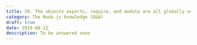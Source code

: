 ```yaml
---
title: 39. The objects exports, require, and module are all globally available in every module but they are different in every module. How?
category: The Node.js knowledge (Q&A)
draft: true
date: 2018-08-12
description: To be answered soon
---
```

